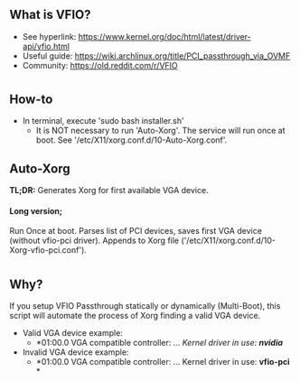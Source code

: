 ## What is VFIO?
* See hyperlink:  https://www.kernel.org/doc/html/latest/driver-api/vfio.html
* Useful guide:   https://wiki.archlinux.org/title/PCI_passthrough_via_OVMF
* Community:      https://old.reddit.com/r/VFIO
#

## How-to
* In terminal, execute 'sudo bash installer.sh'
  * It is NOT necessary to run 'Auto-Xorg'. The service will run once at boot. See '/etc/X11/xorg.conf.d/10-Auto-Xorg.conf'.

## Auto-Xorg
**TL;DR:** Generates Xorg for first available VGA device.
#### Long version;
Run Once at boot. Parses list of PCI devices, saves first VGA device (without vfio-pci driver). Appends to Xorg file ('/etc/X11/xorg.conf.d/10-Xorg-vfio-pci.conf').
#

## Why?
If you setup VFIO Passthrough statically or dynamically (Multi-Boot), this script will automate the process of Xorg finding a valid VGA device.
* Valid VGA device example:
  * *01:00.0 VGA compatible controller: ...
        *Kernel driver in use: **nvidia***
* Invalid VGA device example:
  * *01:00.0 VGA compatible controller: ...
        Kernel driver in use: **vfio-pci** *
